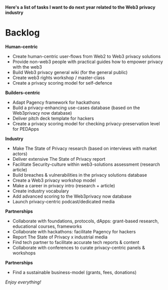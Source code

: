 **Here's a list of tasks I want to do next year related to the Web3 privacy industry**

# Backlog

**Human-centric**
- Create human-centric user-flows from Web2 to Web3 privacy solutions
- Provide non-web3 people with practical guides how to empower privacy with the web3
- Build Web3 privacy general wiki (for the general public)
- Create web3 rights workshop / master-class
- Create a privacy scoring model for self-defence

**Builders-centric**
- Adapt Pagency framework for hackathons
- Build a privacy-enhancing use-cases database (based on the Web3privacy now database)
- Deliver pitch deck template for hackers
- Create a privacy scoring model for checking privacy-preservation level for PEDApps

**Industry**
- Make The State of Privacy research (based on interviews with market actors)
- Deliver extensive The State of Privacy report
- Facilitate Security-culture within web3-solutions assessment (research article)
- Build breaches & vulnerabilities in the privacy solutions database
- Create a Web3 privacy workshop model
- Make a career in privacy intro (research + article)
- Create industry vocabulary
- Add advanced scoring to the Web3privacy now database
- Launch privacy-centric podcast/dedicated media

**Partnerships**
- Collaborate with foundations, protocols, dApps: grant-based research, educational courses, frameworks
- Collaborate with hackathons: facilitate Pagency for hackers
- Report The State of Privacy x industrial media
- Find tech partner to facilitate accurate tech reports & content
- Collaborate with conferences to curate privacy-centric panels & workshops

**Partnerships**
- Find a sustainable business-model (grants, fees, donations)

_Enjoy everything!_
